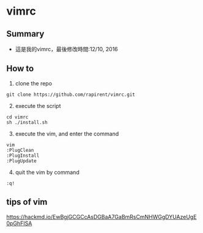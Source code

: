 # vimrc

## Summary
- 這是我的vimrc，最後修改時間:12/10, 2016

## How to
1. clone the repo
```
git clone https://github.com/rapirent/vimrc.git
```

2. execute the script
```
cd vimrc
sh ./install.sh
```

3. execute the vim, and enter the command
```
vim
:PlugClean
:PlugInstall
:PlugUpdate
```

4. quit the vim by command
```
:q!
```

## tips of vim
https://hackmd.io/EwBgjGCGCcAsDGBaA7GaBmRsCmNHWGgDYUAzeUgE0pGhFISA
